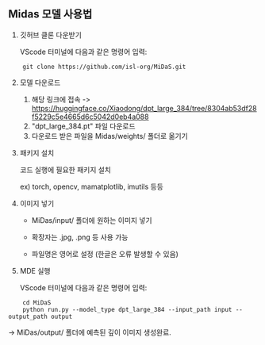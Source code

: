 ## Midas 모델 사용법
1. 깃허브 클론 다운받기

   VScode 터미널에 다음과 같은 명령어 입력:
```
    git clone https://github.com/isl-org/MiDaS.git
```

2. 모델 다운로드

   1)  해당 링크에 접속 -> <https://huggingface.co/Xiaodong/dpt_large_384/tree/8304ab53df28f5229c5e4665d6c5042d0eb4a088> 
   2)  "dpt_large_384.pt" 파일 다운로드
   3)  다운로드 받은 파일을 Midas/weights/ 폴더로 옮기기

3. 패키지 설치

   코드 실행에 필요한 패키지 설치

   ex) torch, opencv, mamatplotlib, imutils 등등

5. 이미지 넣기

   - MiDas/input/ 폴더에 원하는 이미지 넣기
  
   - 확장자는 .jpg, .png 등 사용 가능
  
   - 파일명은 영어로 설정 (한글은 오류 발생할 수 있음)

6. MDE 실행

   VScode 터미널에 다음과 같은 명령어 입력:
```
    cd MiDaS
    python run.py --model_type dpt_large_384 --input_path input --output_path output
```

   -> MiDas/output/ 폴더에 예측된 깊이 이미지 생성완료.
   

